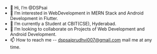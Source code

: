- 👋 Hi, I’m @DSPsai
- 👀 I’m interested in WebDevelopment in MERN Stack and Android Development in Flutter.
- 🌱 I’m currently a Student at CBIT(CSE), Hyderabad.
- 💞️ I’m looking to collaborate on Projects of Web Development and Android Development.
- 📫 How to reach me -- dspsaiprudhvi007@gmail.com mail me at any time.

<!---
DSPsai/DSPsai is a ✨ special ✨ repository because its `README.md` (this file) appears on your GitHub profile.
You can click the Preview link to take a look at your changes.
--->
